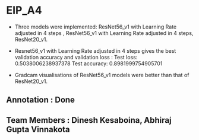 # EIP_A4

* Three models were implemented: ResNet56_v1 with Learning Rate adjusted in 4 steps , ResNet56_v1 with Learning Rate adjusted in 4 steps, ResNet20_v1.

* Resnet56_v1 with Learning Rate adjusted in 4 steps gives the best validation accuracy and validation loss :
  Test loss: 0.5038006238937378
  Test accuracy: 0.8981999754905701

* Gradcam visualisations of ResNet56_v1 models were better than that of ResNet20_v1.






## Annotation : Done
## Team Members : Dinesh Kesaboina, Abhiraj Gupta Vinnakota
